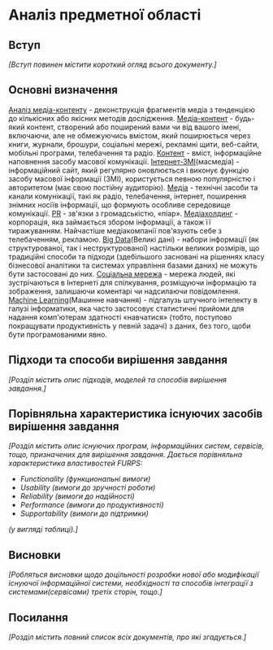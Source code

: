 # Аналіз предметної області

## Вступ

*[Вступ повинен містити короткий огляд всього документу.]*


## Основні визначення

[Аналіз медіа-контенту](https://www.historylearningsite.co.uk/sociology/research-methods-in-sociology/media-content-analysis/) - деконструкція фрагментів медіа з тенденцією до кількісних або якісних методів дослідження.
[Медіа-контент](https://www.lawinsider.com/dictionary/media-content) - будь-який контент, створений або поширений вами чи від вашого імені, включаючи, але не обмежуючись вмістом, який поширюється через книги, журнали, брошури, соціальні мережі, рекламні щити, веб-сайти, мобільні програми, телебачення та радіо.
[Контент](http://sum.in.ua/s/kontent/komentari) - вміст, інформаційне наповнення засобу масової комунікації.
[Інтернет-ЗМІ](https://uk.wikipedia.org/wiki/Інтернет-ЗМІ)(масмедіа) - інформаційний сайт, який регулярно оновлюється і виконує функцію засобу масової інформації (ЗМІ), користується певною популярністю і авторитетом (має свою постійну аудиторію).
[Медіа](https://uk.wikipedia.org/wiki/%D0%9C%D0%B5%D0%B4%D1%96%D0%B0) - технічні засоби та канали комунікації, такі як радіо, телебачення, інтернет, поширення знімних носіїв інформації, що формують особливе середовище комунікації.
[PR](https://uk.wikipedia.org/wiki/Зв%27язки_з_громадськістю) - зв'язки з громадськістю, «піар».
[Медіахолдинг](https://ukr.mentorbizlist.com/3981285-media-holding-is-.-definition-structure-list-of-the-largest) - корпорація, яка займається збором інформації, а також її тиражуванням. Найчастіше медіакомпанії пов'язують себе з телебаченням, рекламою.
[Big Data](https://uk.wikipedia.org/wiki/Великі_дані)(Великі дані) - набори інформації (як структурованої, так і неструктурованої) настільки великих розмірів, що традиційні способи та підходи (здебільшого засновані на рішеннях класу бізнесової аналітики та системах управління базами даних) не можуть бути застосовані до них.
[Соціальна мережа](https://futurenow.com.ua/shho-take-sotsialni-merezhi-vydy-klasyfikatsiya-bezpeka/) - мережа людей, які зустрічаються в Інтернеті для спілкування, розміщуючи інформацію та зображення, залишаючи коментарі чи надсилаючи повідомлення.
[Machine Learning](https://uk.wikipedia.org/wiki/Машинне_навчання)(Машинне навчання) - підгалузь штучного інтелекту в галузі інформатики, яка часто застосовує статистичні прийоми для надання комп'ютерам здатності «навчатися» (тобто, поступово покращувати продуктивність у певній задачі) з даних, без того, щоби бути програмованими явно.


## Підходи та способи вирішення завдання

*[Розділ містить опис підходів, моделей та способів вирішення завдання.]*

## Порівняльна характеристика існуючих засобів вирішення завдання

*[Розділ містить опис існуючих програм, інформаційних систем, сервісів, тощо, призначених для вирішення 
завдання. Дається порівняльна характеристика властивостей FURPS:*
- *Functionality (функциональні вимоги)*
- *Usability (вимоги до зручності роботи)*
- *Reliability (вимоги до надійності)*
- *Performance (вимоги до продуктивності)*
- *Supportability (вимоги до підтримки)*

 *(у вигляді таблиці).]*

## Висновки

*[Робляться висновки щодо доцільності розробки нової або модифікації існуючої інформаційної системи, необхідності та способів інтеграції з системами(сервісами) третіх сторін, тощо.]*

## Посилання

*[Розділ містить повний список всіх документів, про які згадується.]*
